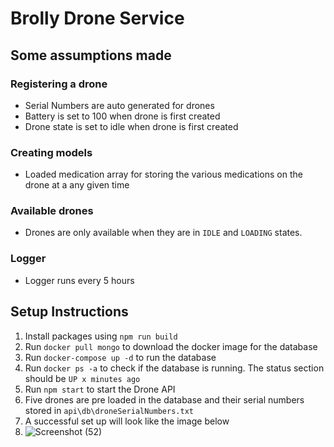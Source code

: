 # Brolly Drone Service
## Some assumptions made
### Registering a drone
- Serial Numbers are auto generated for drones
- Battery is set to 100 when drone is first created
- Drone state is set to idle when drone is first created

### Creating models
- Loaded medication array for storing the various medications on the drone at a any given time

### Available drones
- Drones are only available when they are in `IDLE` and `LOADING` states.

### Logger
- Logger runs every 5 hours

## Setup Instructions
1. Install packages using `npm run build`
2. Run `docker pull mongo` to download the docker image for the database
3. Run `docker-compose up -d` to run the database
4. Run `docker ps -a` to check if the database is running. The status section should be `UP x minutes ago`
5. Run `npm start` to start the Drone API
6. Five drones are pre loaded in the database and their serial numbers stored in `api\db\droneSerialNumbers.txt`
7. A successful set up will look like the image below
8. ![Screenshot (52)](https://user-images.githubusercontent.com/48035470/190925730-cf3ef01f-a071-46b1-9cd7-4950dc9b33e3.png)